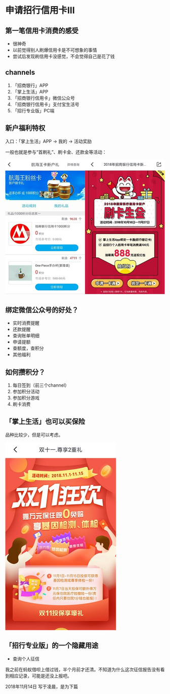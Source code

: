 # 申请招行信用卡III

## 第一笔信用卡消费的感受

- 很神奇
- 以前觉得别人刷爆信用卡是不可想象的事情
- 尝试后发现刷信用卡没感觉，不会觉得自己是花了钱

## channels

1. 「招商银行」APP
2. 「掌上生活」APP
3. 「招商银行信用卡」微信公众号
4. 「招商银行信用卡」支付宝生活号
5. 「招行专业版」PC端

## 新户福利特权

入口：「掌上生活」APP -> 我的 -> 活动奖励

一般也就是参与“首刷礼”、刷卡金、还款金等活动：

![](images/xin-hu-fu-li.jpg)

## 绑定微信公众号的好处？

- 实时消费提醒
- 还款提醒
- 查询账单明细
- 申请提额
- 查额度，查积分
- 其他福利

## 如何攒积分？

1. 每日签到（前三个channel）
2. 参加积分活动
3. 参加积分游戏
4. 刷卡消费

## 「掌上生活」也可以买保险

品种比较少，但是可以考虑。

![](images/mai-bao-xian.jpg)

## 「招行专业版」的一个隐藏用途

- 查询个人征信

我之前在蚂蚁借呗上借过钱，半个月前才还清。不知道为什么这次征信报告没有看到相应记录，可能是还没上报吧。

2018年11月14日 写于凌晨，是为下篇

